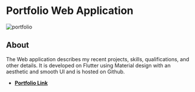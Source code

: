 # Portfolio Web Application

![portfolio](https://user-images.githubusercontent.com/78023521/164966221-f4ea1123-6413-48c3-a3d3-3f5f37eaf0e4.png)


## About

The Web application describes my recent projects, skills, qualifications, and other details.
It is developed on Flutter using Material design with an aesthetic and smooth
UI and is hosted on Github.

* <a href="https://himanshugt.github.io/Portfolio/#/"> **Portfolio Link** </a>
